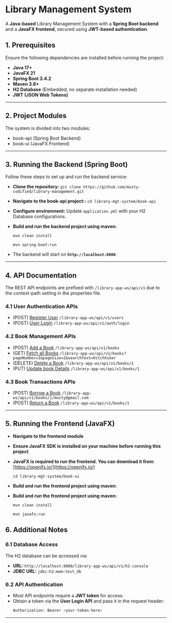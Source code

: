# Library Management System

A **Java-based** Library Management System with a **Spring Boot backend** and a **JavaFX frontend**, secured using 
**JWT-based authentication**.

[//]: # (`Backend built with Spring Boot, frontend with JavaFX, and secured with Spring Security &#40;JWT&#41;`)

## 1. Prerequisites ##

Ensure the following dependencies are installed before running the project:

- **Java 17+**
- **JavaFX 21**
- **Spring Boot 3.4.2**
- **Maven 3.8+**
- **H2 Database** (Embedded, no separate installation needed)
- **JWT (JSON Web Tokens)**

---

## 2. Project Modules ##

The system is divided into two modules:

- book-api (Spring Boot Backend)
- book-ui  (JavaFX Frontend)

---

## 3. Running the Backend (Spring Boot) ##

Follow these steps to set up and run the backend service:

- **Clone the repository:**
  `git clone https://github.com/musty-codified/library-management.git`
- **Navigate to the book-api project::**
  `cd library-mgt-system/book-api`
- **Configure environment:** Update `application.yml` with your H2 Database configurations.
- **Build and run the backend project using maven:**

  `mvn clean install`

  `mvn spring-boot:run`
- The backend will start on **`http://localhost:8000`**.

---

## 4. API Documentation ##

The REST API endpoints are prefixed with `/library-app-ws/api/v1` due to the context-path setting in the properties
file.

### 4.1 User Authentication APIs ###

- (POST) [Register  User](http://localhost:8000/library-app-ws/api/v1/users) `/library-app-ws/api/v1/users`
- (POST) [User Login](http://localhost:8000/library-app-ws/api/v1/auth/login) `/library-app-ws/api/v1/auth/login`

### 4.2 Book Management APIs ###

- (POST) [Add a Book](http://localhost:8000/library-app-ws/api/v1/books) `/library-app-ws/api/v1/books`
- (GET)  [Fetch all Books](http://localhost:8000/library-app-ws/api/v1/books)
  `/library-app-ws/api/v1/books?pageNumber=1&pageSize=2&searchText=Hitchhiker`
- (DELETE) [Delete a Book](http://localhost:8000/library-app-ws/api/v1/books/{id}) `/library-app-ws/api/v1/books/1`
- (PUT) [Update book Details](http://localhost:8000/library-app-ws/api/v1/books/{id}) `/library-app-ws/api/v1/books/1`

### 4.3 Book Transactions APIs ###

- (POST) [Borrow a Book](http://localhost:8000/library-app-ws/api/v1/books/{id}/{email})
  `/library-app-ws/api/v1/books/1/musty@gmail.com`
- (POST) [Return a Book](http://localhost:8000/library-app-ws/api/v1/books/{id}) `/library-app-ws/api/v1/books/1`

---

## 5. Running the Frontend (JavaFX) ##

- **Navigate to the frontend module**
- **Ensure JavaFX SDK is installed on your machine before running this project**
- **JavaFX is required to run the frontend. You can download it from**: [https://openjfx.io/](https://openjfx.io/)

   `cd library-mgt-system/book-ui`

- **Build and run the frontend project using maven:**
- **Build and run the frontend project using maven:**

  `mvn clean install`

  `mvn javafx:run`

## 6. Additional Notes

### 6.1 Database Access

The H2 database can be accessed via:

- **URL:** `http://localhost:8000/library-app-ws/api/v1/h2-console`
- **JDBC URL:** `jdbc:h2:mem:test_db`

### 6.2 API Authentication

- Most API endpoints require a **JWT token** for access.
- Obtain a token via the **User Login API** and pass it in the request header:
  ```sh
  Authorization: Bearer <your-token-here>
  ```

---











